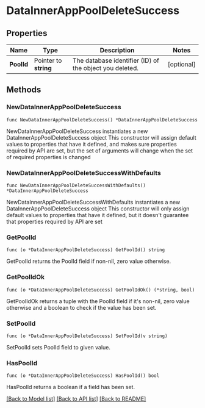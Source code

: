 # DataInnerAppPoolDeleteSuccess

## Properties

Name | Type | Description | Notes
------------ | ------------- | ------------- | -------------
**PoolId** | Pointer to **string** | The database identifier (ID) of the object you deleted. | [optional] 

## Methods

### NewDataInnerAppPoolDeleteSuccess

`func NewDataInnerAppPoolDeleteSuccess() *DataInnerAppPoolDeleteSuccess`

NewDataInnerAppPoolDeleteSuccess instantiates a new DataInnerAppPoolDeleteSuccess object
This constructor will assign default values to properties that have it defined,
and makes sure properties required by API are set, but the set of arguments
will change when the set of required properties is changed

### NewDataInnerAppPoolDeleteSuccessWithDefaults

`func NewDataInnerAppPoolDeleteSuccessWithDefaults() *DataInnerAppPoolDeleteSuccess`

NewDataInnerAppPoolDeleteSuccessWithDefaults instantiates a new DataInnerAppPoolDeleteSuccess object
This constructor will only assign default values to properties that have it defined,
but it doesn't guarantee that properties required by API are set

### GetPoolId

`func (o *DataInnerAppPoolDeleteSuccess) GetPoolId() string`

GetPoolId returns the PoolId field if non-nil, zero value otherwise.

### GetPoolIdOk

`func (o *DataInnerAppPoolDeleteSuccess) GetPoolIdOk() (*string, bool)`

GetPoolIdOk returns a tuple with the PoolId field if it's non-nil, zero value otherwise
and a boolean to check if the value has been set.

### SetPoolId

`func (o *DataInnerAppPoolDeleteSuccess) SetPoolId(v string)`

SetPoolId sets PoolId field to given value.

### HasPoolId

`func (o *DataInnerAppPoolDeleteSuccess) HasPoolId() bool`

HasPoolId returns a boolean if a field has been set.


[[Back to Model list]](../README.md#documentation-for-models) [[Back to API list]](../README.md#documentation-for-api-endpoints) [[Back to README]](../README.md)


